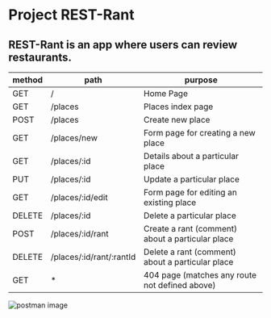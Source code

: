 # Project REST-Rant

## REST-Rant is an app where users can review restaurants.

|method|path         |purpose|
|------|-------------|-------|
|GET   | /           |Home Page       |
|GET   |/places      |Places index page      |
|POST  |/places      |Create new place       |
|GET   |/places/new  |Form page for creating a new place       |
|GET   |/places/:id  |Details about a particular place       |
|PUT   |/places/:id  |Update a particular place       |
|GET   |/places/:id/edit|Form page for editing an existing place|
|DELETE|/places/:id|Delete a particular place|
|POST|/places/:id/rant|Create a rant (comment) about a particular place|
|DELETE|/places/:id/rant/:rantId|Delete a rant (comment) about a particular place|
|GET|*|404 page (matches any route not defined above)|


![postman image](https://static.vecteezy.com/system/resources/previews/000/656/457/original/restaurant-badge-and-logo-good-for-print-vector.jpg)